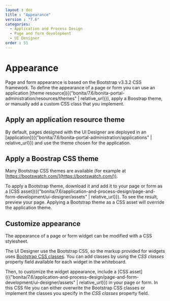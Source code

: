 ```yaml
---
layout : doc
title : "Appearance"
version : "7.6"
categories:
  - Application and Process Design
  - Page and form development
  - UI Designer
order : 51
---
```

# Appearance

Page and form appearance is based on the Bootstrap v3.3.2 CSS framework. To define the appearance of a page or form you can use an application [theme resource]({{"bonita/7.6/bonita-portal-administration/resources/themes" | relative_url}}), apply a Boostrap theme, or manually add a custom CSS class that you implement.

## Apply an application resource theme

By default, pages designed with the UI Designer are deployed in an [application]({{"bonita/7.6/bonita-portal-administration/applications" | relative_url}}) and use the theme chosen for the application.

## Apply a Boostrap CSS theme

Many Bootstrap CSS themes are available (for example at [https://bootswatch.com/](https://bootswatch.com/)). 

To apply a Bootstrap theme, download it and add it to your page or form as a [CSS asset]({{"bonita/7.6/application-and-process-design/page-and-form-development/ui-designer/assets" | relative_url}}). To see the result, preview your page. Applying a Bootstrap theme as a CSS asset will override the application theme.

## Customize appearance

The appearance of a page or form widget can be modified with a CSS stylesheet. 

The UI Designer use the Bootstrap CSS, so the markup provided for widgets uses [Bootstrap CSS classes](http://getbootstrap.com/css/#helper-classes). You can add classes by using the _CSS classes_ property field available for each widget in the whiteboard.

Then, to customize the widget appearance, include a [CSS asset]({{"bonita/7.6/application-and-process-design/page-and-form-development/ui-designer/assets" | relative_url}}) in your page or form. In this CSS file you can either overwrite the Bootstrap CSS classes or implement the classes you specify in the _CSS classes_ property field.

